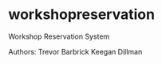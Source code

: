 workshopreservation
===================

Workshop Reservation System

Authors:
Trevor Barbrick
Keegan Dillman
